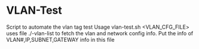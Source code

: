 # VLAN-Test
Script to automate the vlan tag test
Usage vlan-test.sh <test-vm-name> <VLAN_CFG_FILE> <server-name>
uses file ./<site-name>-vlan-list to fetch the vlan and network config info. Put the info of VLAN#,IP,SUBNET,GATEWAY info in this file
